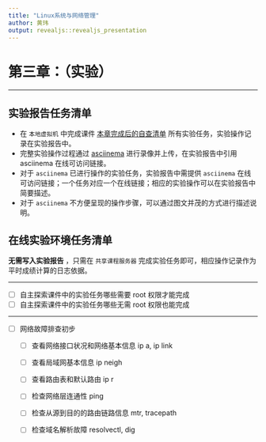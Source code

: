 ```yaml
---
title: "Linux系统与网络管理"
author: 黄玮
output: revealjs::revealjs_presentation
---
```


# 第三章：（实验）

---

## 实验报告任务清单

* 在 `本地虚拟机` 中完成课件 [本章完成后的自查清单](https://c4pr1c3.github.io/LinuxSysAdmin/chap0x03.md.html#/16) 所有实验任务，实验操作记录在实验报告中。
* 完整实验操作过程通过 [asciinema](https://asciinema.org) 进行录像并上传，在实验报告中引用 asciinema 在线可访问链接。
* 对于 `asciinema` 已进行操作的实验任务，实验报告中需提供 `asciinema` 在线可访问链接；一个任务对应一个在线链接；相应的实验操作可以在实验报告中简要描述。
* 对于 `asciinema` 不方便呈现的操作步骤，可以通过图文并茂的方式进行描述说明。

## 在线实验环境任务清单

**无需写入实验报告** ，只需在 `共享课程服务器` 完成实验任务即可，相应操作记录作为平时成绩计算的日志依据。

---

* [ ] 自主探索课件中的实验任务哪些需要 root 权限才能完成
* [ ] 自主探索课件中的实验任务哪些无需 root 权限也能完成

---

* [ ] 网络故障排查初步
  * [ ] 查看网络接口状况和网络基本信息 ip a, ip link
  * [ ] 查看局域网基本信息 ip neigh
  * [ ] 查看路由表和默认路由 ip r
  * [ ] 检查网络层连通性 ping
  * [ ] 检查从源到目的的路由链路信息 mtr, tracepath
  * [ ] 检查域名解析故障 resolvectl, dig

